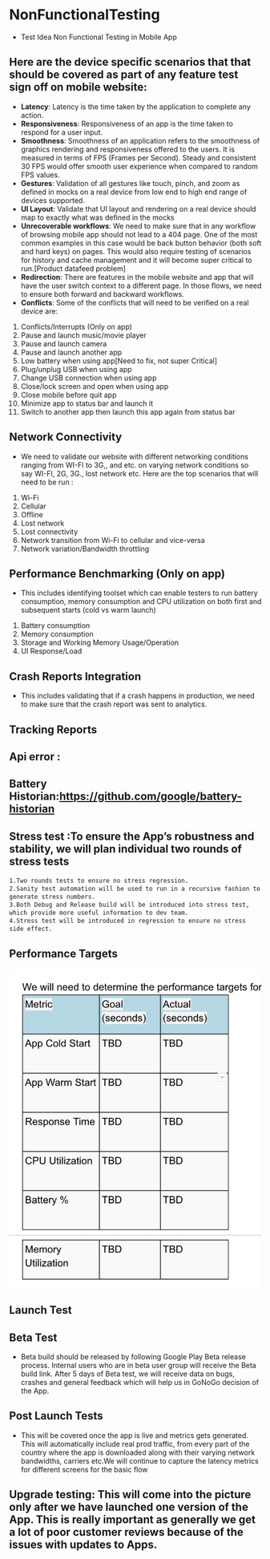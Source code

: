 # NonFunctionalTesting
- Test Idea Non Functional Testing in Mobile App

## Here are the device specific scenarios that that should be covered as part of any feature test sign off on mobile website:
- **Latency**: Latency is the time taken by the application to complete any action. 
- **Responsiveness**: Responsiveness of an app is the time taken to respond for a user input. 
- **Smoothness**: Smoothness of an application refers to the smoothness of graphics rendering and responsiveness offered to the users. It is measured in terms of FPS (Frames per Second). Steady and consistent 30 FPS would offer smooth user experience when compared to random FPS values.
- **Gestures**: Validation of all gestures like touch, pinch, and zoom as defined in mocks on a real device from low end to high end range of devices supported.
- **UI Layout**: Validate that UI layout and rendering on a real device should map to exactly what was defined in the mocks
- **Unrecoverable workflows**: We need to make sure that in any workflow of browsing mobile app should not lead to a 404 page. One of the most common examples in this case would be back button behavior (both soft and hard keys) on pages. This would also require testing of scenarios for history and cache management and it will become super critical to run.[Product datafeed problem]
- **Redirection**: There are features in the mobile website and app that will have the user switch context to a different page. In those flows, we need to ensure both forward and backward workflows. 
- **Conflicts**: Some of the conflicts that will need to be verified on a real device are:
1. Conflicts/Interrupts (Only on app)
2. Pause and launch music/movie player
3. Pause and launch camera
4. Pause and launch another app
5. Low battery when using app[Need to fix, not super Critical]
6. Plug/unplug USB when using app
7. Change USB connection when using app
8. Close/lock screen and open when using app
9. Close mobile before quit app
10. Minimize app to status bar and launch it
11. Switch to another app then launch this app again from status bar

## Network Connectivity
- We need to validate our website with different networking conditions ranging from WI-FI to  3G,, and etc. on varying network conditions so say WI-FI, 2G, 3G., lost network etc. Here are the top scenarios that will need to be run :
1. Wi-Fi
2. Cellular
3. Offline
4. Lost network
5. Lost connectivity
6. Network transition from Wi-Fi to cellular and vice-versa
7. Network variation/Bandwidth throttling

## Performance Benchmarking (Only on app)
- This includes identifying toolset which can enable testers to run battery consumption, memory consumption and CPU utilization on both first and subsequent starts (cold vs warm launch)
1. Battery consumption
2. Memory consumption
3. Storage and Working Memory Usage/Operation
4. UI Response/Load

## Crash Reports Integration
- This includes validating that if a crash happens in production, we need to make sure that the crash report was sent to analytics.

## Tracking Reports
## Api error : 
## Battery Historian:https://github.com/google/battery-historian
## Stress test :To ensure the App’s robustness and stability, we will plan individual two rounds of stress tests 
    1.Two rounds tests to ensure no stress regression.
    2.Sanity test automation will be used to run in a recursive fashion to generate stress numbers.
    3.Both Debug and Release build will be introduced into stress test, which provide more useful information to dev team.
    4.Stress test will be introduced in regression to ensure no stress side effect.

## Performance Targets
<img src="1.png" width="900" />


## Launch Test 

## Beta Test
- Beta build should be released by following Google Play Beta release process. Internal users who are in beta user group will receive the Beta build link. After 5 days of Beta test, we will receive data on bugs, crashes and general feedback which will help us in GoNoGo decision of the App.

## Post Launch Tests
- This will be covered once the app is live and metrics gets generated. This will automatically include real prod traffic, from every part of the country where the app is downloaded along with their varying network bandwidths, carriers etc.We will continue to capture the latency metrics for different screens for the basic flow

## Upgrade testing: This will come into the picture only after we have launched one version of the App. This is really important as generally we get a lot of poor customer reviews because of the issues with updates to Apps. 
